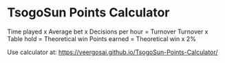 
# TsogoSun Points Calculator

Time played x Average bet x Decisions per hour = Turnover
Turnover x Table hold = Theoretical win
Points earned = Theoretical win x 2%

Use calculator at: https://veergosai.github.io/TsogoSun-Points-Calculator/

